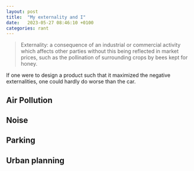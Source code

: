 ```yaml
---
layout: post
title:  "My externality and I"
date:   2023-05-27 08:46:10 +0100
categories: rant
---
```


>Externality: a consequence of an industrial or commercial activity which affects other parties without this being reflected in market prices, such as the pollination of surrounding crops by bees kept for honey.

If one were to design a product such that it maximized the negative externalities, one could hardly do worse than the car.


## Air Pollution


## Noise

## Parking

## Urban planning
